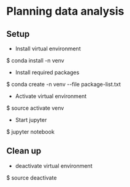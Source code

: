 # Planning data analysis

## Setup

- Install virtual environment

$ conda install -n venv

- Install required packages

$ conda create -n venv --file package-list.txt

- Activate virtual environment

$ source activate venv

- Start jupyter

$ jupyter notebook

## Clean up

- deactivate virtual environment

$ source deactivate